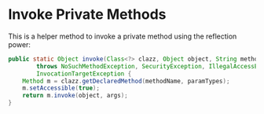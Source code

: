 # Invoke Private Methods

This is a helper method to invoke a private method using the reflection power:

```java
public static Object invoke(Class<?> clazz, Object object, String methodName, Class<?>[] paramTypes, Object[] args)
  		throws NoSuchMethodException, SecurityException, IllegalAccessException, IllegalArgumentException,
		InvocationTargetException {
	Method m = clazz.getDeclaredMethod(methodName, paramTypes);
	m.setAccessible(true);
	return m.invoke(object, args);
}
```

